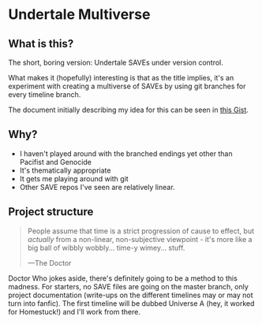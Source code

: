 # Undertale Multiverse

## What is this?
The short, boring version: Undertale SAVEs under version control.

What makes it (hopefully) interesting is that as the title implies, it's an experiment with creating a multiverse of SAVEs by using git branches for every timeline branch.

The document initially describing my idea for this can be seen in [this Gist](https://gist.github.com/Sixthhokage1/b283e3d0688d125e22cc0bc65befa5b3).

## Why?
* I haven't played around with the branched endings yet other than Pacifist and Genocide
* It's thematically appropriate
* It gets me playing around with git
* Other SAVE repos I've seen are relatively linear.

## Project structure
>People assume that time is a strict progression of cause to effect, but *actually* from a non-linear, non-subjective viewpoint - it's more like a big ball of wibbly wobbly... time-y wimey... stuff.
>
>—The Doctor

Doctor Who jokes aside, there's definitely going to be a method to this madness. For starters, no SAVE files are going on the master branch, only project documentation (write-ups on the different timelines may or may not turn into fanfic). The first timeline will be dubbed Universe A (hey, it worked for Homestuck!) and I'll work from there.
